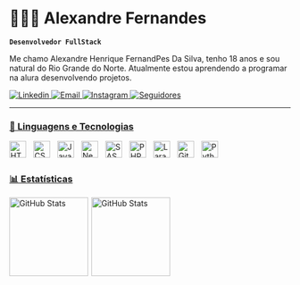 # 👩🏻‍💻 Alexandre Fernandes

**`Desenvolvedor FullStack`**

Me chamo Alexandre Henrique FernandPes Da Silva, tenho 18 anos e sou natural do Rio Grande do Norte. Atualmente estou aprendendo a programar na alura desenvolvendo projetos.

<p align="left">
    <a href="https://www.linkedin.com/in/alexandre-fernandes-3a3267198/">
        <img 
            alt="Linkedin" 
            title="Meu Linkedin" 
            src="https://custom-icon-badges.demolab.com/badge/Linkedin-1155ba.svg?logo=linkedin%20(7)tgtger"
        />
    <a href="https://mail.google.com/mail/u/0/#inbox?compose=fwmvGVdCnSZJGzPNXKxqjCwdWzbSSWVcQwWMrvlKfXdHDKRTXvHspRBJTDpDXwXHptbhLfGwkjFFnfbFKCnDmHnTZfrQmWCbGHPJRHQtQsxFzKVgqFxq">
        <img 
            alt="Email" 
            title="Meu Email" 
            src="https://custom-icon-badges.demolab.com/badge/Email-E61B23.svg?logo=mailrger"
        />
    </a> 
    <a href="https://www.instagram.com/alexandfdes/">
        <img 
            alt="Instagram" 
            title="Meu Instagram" 
            src="https://custom-icon-badges.demolab.com/badge/Instagram-FF006F.svg?logo=instagram (1)rfgwerg"
        />
    </a>
    <a href="https://github.com/Alexandfdes?tab=followers">
        <img 
            alt="Seguidores" 
            title="Me siga no GitHub" 
            src="https://custom-icon-badges.demolab.com/badge/GitHub-000000.svg?logo=githuberfg"
    </a>
</p>

---

### 🤖 Linguagens e Tecnologias

<img 
    align="left" 
    alt="HTML"
    title="HTML" 
    width="30px" 
    style="padding-right: 10px;" 
    src="https://cdn.jsdelivr.net/gh/devicons/devicon@latest/icons/html5/html5-original.svg" 
/>
<img 
    align="left" 
    alt="CSS" 
    title="CSS"
    width="30px" 
    style="padding-right: 10px;" 
    src="https://cdn.jsdelivr.net/gh/devicons/devicon@latest/icons/css3/css3-original.svg" 
/>
<img 
    align="left" 
    alt="JavaScript" 
    title="JavaScript"
    width="30px" 
    style="padding-right: 10px;" 
    src="https://cdn.jsdelivr.net/gh/devicons/devicon@latest/icons/javascript/javascript-original.svg" 
/>
<img 
    align="left" 
    alt="Next.js" 
    title="Next.js"
    width="30px" 
    style="padding-right: 10px;" 
    src="https://cdn.jsdelivr.net/gh/devicons/devicon@latest/icons/nextjs/nextjs-original.svg" 
/> 
<img 
    align="left" 
    alt="SASS" 
    title="SASS"
    width="30px" 
    style="padding-right: 10px;" 
    src="https://cdn.jsdelivr.net/gh/devicons/devicon@latest/icons/sass/sass-original.svg" 
/>
<img 
    align="left" 
    alt="PHP" 
    title="PHP"
    width="30px" 
    style="padding-right: 10px;" 
    src="https://cdn.jsdelivr.net/gh/devicons/devicon@latest/icons/php/php-original.svg" 
/>
<img 
    align="left" 
    alt="Laravel" 
    title="Laravel"
    width="30px" 
    style="padding-right: 10px;" 
    src="https://cdn.jsdelivr.net/gh/devicons/devicon@latest/icons/laravel/laravel-original.svg"  
/>
<img 
    align="left" 
    alt="Git" 
    title="Git"
    width="30px" 
    style="padding-right: 10px;" 
    src="https://cdn.jsdelivr.net/gh/devicons/devicon@latest/icons/git/git-original.svg" 
/>
<img 
    align="left" 
    alt="Python" 
    title="Python"
    width="30px" 
    style="padding-right: 10px;" 
    src="https://cdn.jsdelivr.net/gh/devicons/devicon@latest/icons/python/python-original.svg" 
/>

<br/>
<br/>



### 📊 Estatísticas

<p>
  <img 
    align="left" 
    alt="GitHub Stats" 
    height="141" 
    style="padding-right: 3px;" 
    src="https://github-readme-stats.vercel.app/api?username=Alexandfdes&show_icons=true&theme=tokyonight&include_all_commits=true&locale=pt-br" 
  />

<img 
      align="left" 
      alt="GitHub Stats" 
      height="141" 
      src="https://github-readme-stats.vercel.app/api/top-langs/?username=Alexandfdes&theme=tokyonight&layout=compact&custom_title=Tecnologias&langs_count=9" 
  />

</p>
